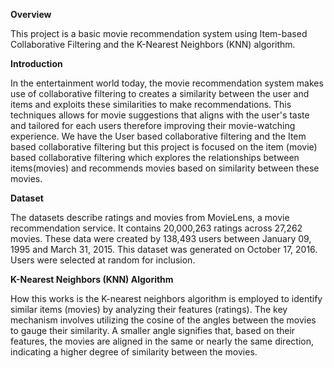 **Overview**

This project is a basic movie recommendation system using Item-based Collaborative Filtering and the K-Nearest Neighbors (KNN) algorithm. 

**Introduction**

In the entertainment world today, the movie recommendation system makes use of collaborative filtering to creates a similarity between the user and items and exploits these similarities to make recommendations. This techniques allows for movie suggestions that aligns with the user's taste and tailored for each users therefore improving their movie-watching experience. We have the User based collaborative filtering and the Item based collaborative filtering but this project is focused on the item (movie) based collaborative filtering which explores the relationships between items(movies) and recommends movies based on similarity between these movies.

**Dataset**

The datasets describe ratings and movies from MovieLens, a movie recommendation service. It contains 20,000,263 ratings across 27,262 movies. These data were created by 138,493 users between January 09, 1995 and March 31, 2015. This dataset was generated on October 17, 2016. Users were selected at random for inclusion. 

**K-Nearest Neighbors (KNN) Algorithm**

How this works is the K-nearest neighbors algorithm is employed to identify similar items (movies) by analyzing their features (ratings). The key mechanism involves utilizing the cosine of the angles between the movies to gauge their similarity. A smaller angle signifies that, based on their features, the movies are aligned in the same or nearly the same direction, indicating a higher degree of similarity between the movies.




